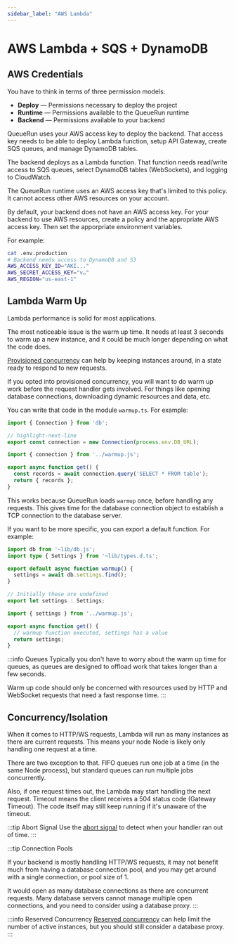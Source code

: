 ```yaml
---
sidebar_label: "AWS Lambda"
---
```


# AWS Lambda + SQS + DynamoDB

## AWS Credentials

You have to think in terms of three permission models:

* **Deploy** — Permissions necessary to deploy the project
* **Runtime** — Permissions available to the QueueRun runtime
* **Backend** — Permissions available to your backend

QueueRun uses your AWS access key to deploy the backend. That access key needs to be able to deploy Lambda function, setup API Gateway, create SQS queues, and manage DynamoDB tables.

The backend deploys as a Lambda function. That function needs read/write access to SQS queues, select DynamoDB tables (WebSockets), and logging to CloudWatch.

The QueueRun runtime uses an AWS access key that's limited to this policy. It cannot access other AWS resources on your account.

By default, your backend does not have an AWS access key. For your backend to use AWS resources, create a policy and the appropriate AWS access key. Then set the apporpriate environment variables.

For example:

```bash
cat .env.production
# Backend needs access to DynamoDB and S3
AWS_ACCESS_KEY_ID="AKI..."
AWS_SECRET_ACCESS_KEY="v…"
AWS_REGION="us-east-1"
```


## Lambda Warm Up

Lambda performance is solid for most applications.

The most noticeable issue is the warm up time. It needs at least 3 seconds to warm up a new instance, and it could be much longer depending on what the code does.

[Provisioned concurrency](https://docs.aws.amazon.com/lambda/latest/dg/provisioned-concurrency.html) can help by keeping instances around, in a state ready to respond to new requests.

If you opted into provisioned concurrency, you will want to do warm up work before the request handler gets involved. For things like opening database connections, downloading dynamic resources and data, etc.

You can write that code in the module `warmup.ts`. For example:


```ts title=warmup.ts
import { Connection } from 'db';

// highlight-next-line
export const connection = new Connection(process.env.DB_URL);
```

```ts title=api/index.ts
import { connection } from '../warmup.js';

export async function get() {
  const records = await connection.query('SELECT * FROM table');
  return { records };
}
```

This works because QueueRun loads `warmup` once, before handling any requests. This gives time for the database connection object to establish a TCP connection to the database server.

If you want to be more specific, you can export a default function. For example:

```ts title=warmup.ts
import db from '~lib/db.js';
import type { Settings } from '~lib/types.d.ts';

export default async function warmup() {
  settings = await db.settings.find();
}

// Initially these are undefined
export let settings : Settings;
```

```ts title=api/index.ts
import { settings } from '../warmup.js';

export async function get() {
  // warmup function executed, settings has a value
  return settings;
}
```

:::info Queues
Typically you don't have to worry about the warm up time for queues, as queues are designed to offload work that takes longer than a few seconds.

Warm up code should only be concerned with resources used by HTTP and WebSocket requests that need a fast response time.
:::


## Concurrency/Isolation

When it comes to HTTP/WS requests, Lambda will run as many instances as there are current requests. This means your node Node is likely only handling one request at a time.

There are two exception to that. FIFO queues run one job at a time (in the same Node process), but standard queues can run multiple jobs concurrently.

Also, if one request times out, the Lambda may start handling the next request. Timeout means the client receives a 504 status code (Gateway Timeout). The code itself may still keep running if it's unaware of the timeout.

:::tip Abort Signal
Use the [abort signal](Timeout) to detect when your handler ran out of time.
:::

:::tip Connection Pools

If your backend is mostly handling HTTP/WS requests, it may not benefit much from having a database connection pool, and you may get around with a single connection, or pool size of 1.

It would open as many database connections as there are concurrent requests. Many database servers cannot manage multiple open connections, and you need to consider using a database proxy.
:::

:::info Reserved Concurrency
[Reserved concurrency](https://docs.aws.amazon.com/lambda/latest/operatorguide/reserved-concurrency.html) can help limit the number of active instances, but you should still consider a database proxy.
:::

